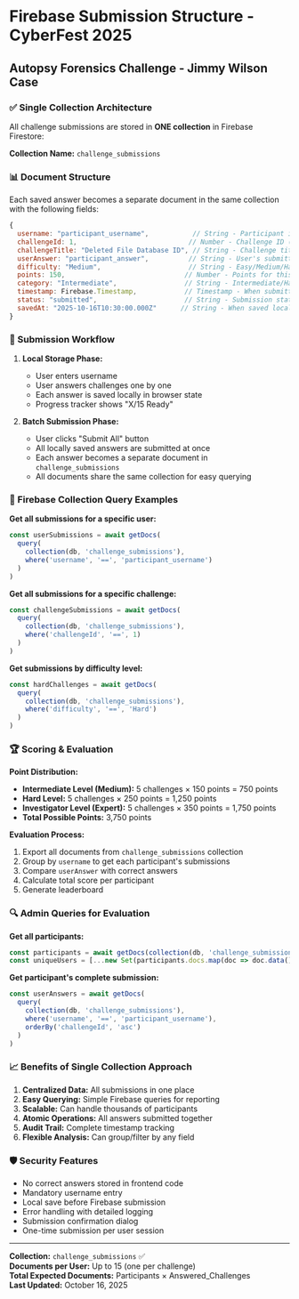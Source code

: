 # Firebase Submission Structure - CyberFest 2025
## Autopsy Forensics Challenge - Jimmy Wilson Case

### ✅ Single Collection Architecture

All challenge submissions are stored in **ONE collection** in Firebase Firestore:

**Collection Name:** `challenge_submissions`

### 📊 Document Structure

Each saved answer becomes a separate document in the same collection with the following fields:

```javascript
{
  username: "participant_username",           // String - Participant identifier
  challengeId: 1,                            // Number - Challenge ID (1-15)
  challengeTitle: "Deleted File Database ID", // String - Challenge title
  userAnswer: "participant_answer",          // String - User's submitted answer
  difficulty: "Medium",                      // String - Easy/Medium/Hard/Expert
  points: 150,                              // Number - Points for this challenge
  category: "Intermediate",                 // String - Intermediate/Hard/Investigator
  timestamp: Firebase.Timestamp,            // Timestamp - When submitted to Firebase
  status: "submitted",                      // String - Submission status
  savedAt: "2025-10-16T10:30:00.000Z"      // String - When saved locally first
}
```

### 🔄 Submission Workflow

1. **Local Storage Phase:**
   - User enters username
   - User answers challenges one by one
   - Each answer is saved locally in browser state
   - Progress tracker shows "X/15 Ready"

2. **Batch Submission Phase:**
   - User clicks "Submit All" button
   - All locally saved answers are submitted at once
   - Each answer becomes a separate document in `challenge_submissions`
   - All documents share the same collection for easy querying

### 📁 Firebase Collection Query Examples

**Get all submissions for a specific user:**
```javascript
const userSubmissions = await getDocs(
  query(
    collection(db, 'challenge_submissions'),
    where('username', '==', 'participant_username')
  )
)
```

**Get all submissions for a specific challenge:**
```javascript
const challengeSubmissions = await getDocs(
  query(
    collection(db, 'challenge_submissions'),
    where('challengeId', '==', 1)
  )
)
```

**Get submissions by difficulty level:**
```javascript
const hardChallenges = await getDocs(
  query(
    collection(db, 'challenge_submissions'),
    where('difficulty', '==', 'Hard')
  )
)
```

### 🏆 Scoring & Evaluation

**Point Distribution:**
- **Intermediate Level (Medium):** 5 challenges × 150 points = 750 points
- **Hard Level:** 5 challenges × 250 points = 1,250 points  
- **Investigator Level (Expert):** 5 challenges × 350 points = 1,750 points
- **Total Possible Points:** 3,750 points

**Evaluation Process:**
1. Export all documents from `challenge_submissions` collection
2. Group by `username` to get each participant's submissions
3. Compare `userAnswer` with correct answers
4. Calculate total score per participant
5. Generate leaderboard

### 🔍 Admin Queries for Evaluation

**Get all participants:**
```javascript
const participants = await getDocs(collection(db, 'challenge_submissions'))
const uniqueUsers = [...new Set(participants.docs.map(doc => doc.data().username))]
```

**Get participant's complete submission:**
```javascript
const userAnswers = await getDocs(
  query(
    collection(db, 'challenge_submissions'),
    where('username', '==', 'participant_username'),
    orderBy('challengeId', 'asc')
  )
)
```

### 📈 Benefits of Single Collection Approach

1. **Centralized Data:** All submissions in one place
2. **Easy Querying:** Simple Firebase queries for reporting
3. **Scalable:** Can handle thousands of participants
4. **Atomic Operations:** All answers submitted together
5. **Audit Trail:** Complete timestamp tracking
6. **Flexible Analysis:** Can group/filter by any field

### 🛡️ Security Features

- No correct answers stored in frontend code
- Mandatory username entry
- Local save before Firebase submission
- Error handling with detailed logging
- Submission confirmation dialog
- One-time submission per user session

---

**Collection:** `challenge_submissions` ✅  
**Documents per User:** Up to 15 (one per challenge)  
**Total Expected Documents:** Participants × Answered_Challenges  
**Last Updated:** October 16, 2025
